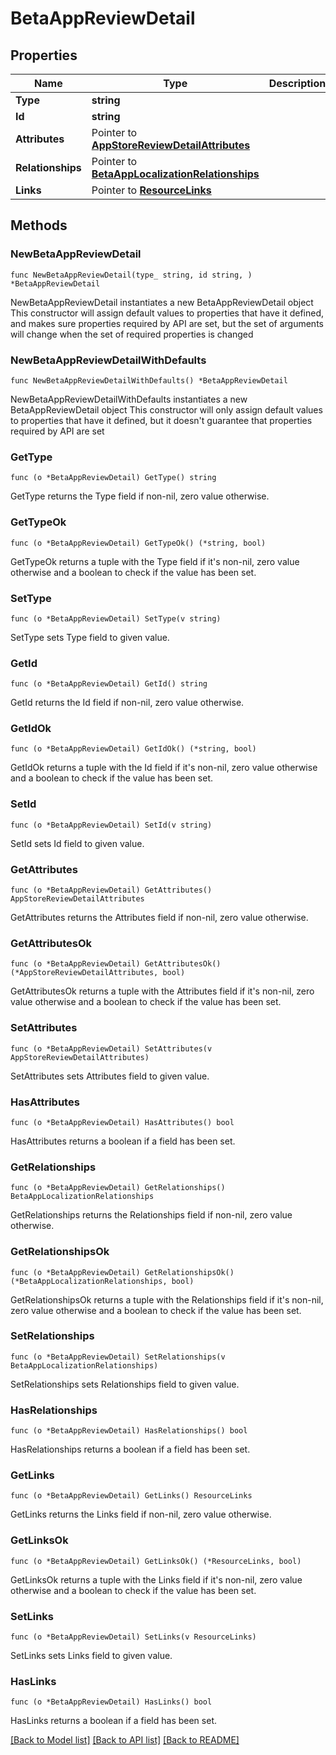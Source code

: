 # BetaAppReviewDetail

## Properties

Name | Type | Description | Notes
------------ | ------------- | ------------- | -------------
**Type** | **string** |  | 
**Id** | **string** |  | 
**Attributes** | Pointer to [**AppStoreReviewDetailAttributes**](AppStoreReviewDetailAttributes.md) |  | [optional] 
**Relationships** | Pointer to [**BetaAppLocalizationRelationships**](BetaAppLocalizationRelationships.md) |  | [optional] 
**Links** | Pointer to [**ResourceLinks**](ResourceLinks.md) |  | [optional] 

## Methods

### NewBetaAppReviewDetail

`func NewBetaAppReviewDetail(type_ string, id string, ) *BetaAppReviewDetail`

NewBetaAppReviewDetail instantiates a new BetaAppReviewDetail object
This constructor will assign default values to properties that have it defined,
and makes sure properties required by API are set, but the set of arguments
will change when the set of required properties is changed

### NewBetaAppReviewDetailWithDefaults

`func NewBetaAppReviewDetailWithDefaults() *BetaAppReviewDetail`

NewBetaAppReviewDetailWithDefaults instantiates a new BetaAppReviewDetail object
This constructor will only assign default values to properties that have it defined,
but it doesn't guarantee that properties required by API are set

### GetType

`func (o *BetaAppReviewDetail) GetType() string`

GetType returns the Type field if non-nil, zero value otherwise.

### GetTypeOk

`func (o *BetaAppReviewDetail) GetTypeOk() (*string, bool)`

GetTypeOk returns a tuple with the Type field if it's non-nil, zero value otherwise
and a boolean to check if the value has been set.

### SetType

`func (o *BetaAppReviewDetail) SetType(v string)`

SetType sets Type field to given value.


### GetId

`func (o *BetaAppReviewDetail) GetId() string`

GetId returns the Id field if non-nil, zero value otherwise.

### GetIdOk

`func (o *BetaAppReviewDetail) GetIdOk() (*string, bool)`

GetIdOk returns a tuple with the Id field if it's non-nil, zero value otherwise
and a boolean to check if the value has been set.

### SetId

`func (o *BetaAppReviewDetail) SetId(v string)`

SetId sets Id field to given value.


### GetAttributes

`func (o *BetaAppReviewDetail) GetAttributes() AppStoreReviewDetailAttributes`

GetAttributes returns the Attributes field if non-nil, zero value otherwise.

### GetAttributesOk

`func (o *BetaAppReviewDetail) GetAttributesOk() (*AppStoreReviewDetailAttributes, bool)`

GetAttributesOk returns a tuple with the Attributes field if it's non-nil, zero value otherwise
and a boolean to check if the value has been set.

### SetAttributes

`func (o *BetaAppReviewDetail) SetAttributes(v AppStoreReviewDetailAttributes)`

SetAttributes sets Attributes field to given value.

### HasAttributes

`func (o *BetaAppReviewDetail) HasAttributes() bool`

HasAttributes returns a boolean if a field has been set.

### GetRelationships

`func (o *BetaAppReviewDetail) GetRelationships() BetaAppLocalizationRelationships`

GetRelationships returns the Relationships field if non-nil, zero value otherwise.

### GetRelationshipsOk

`func (o *BetaAppReviewDetail) GetRelationshipsOk() (*BetaAppLocalizationRelationships, bool)`

GetRelationshipsOk returns a tuple with the Relationships field if it's non-nil, zero value otherwise
and a boolean to check if the value has been set.

### SetRelationships

`func (o *BetaAppReviewDetail) SetRelationships(v BetaAppLocalizationRelationships)`

SetRelationships sets Relationships field to given value.

### HasRelationships

`func (o *BetaAppReviewDetail) HasRelationships() bool`

HasRelationships returns a boolean if a field has been set.

### GetLinks

`func (o *BetaAppReviewDetail) GetLinks() ResourceLinks`

GetLinks returns the Links field if non-nil, zero value otherwise.

### GetLinksOk

`func (o *BetaAppReviewDetail) GetLinksOk() (*ResourceLinks, bool)`

GetLinksOk returns a tuple with the Links field if it's non-nil, zero value otherwise
and a boolean to check if the value has been set.

### SetLinks

`func (o *BetaAppReviewDetail) SetLinks(v ResourceLinks)`

SetLinks sets Links field to given value.

### HasLinks

`func (o *BetaAppReviewDetail) HasLinks() bool`

HasLinks returns a boolean if a field has been set.


[[Back to Model list]](../README.md#documentation-for-models) [[Back to API list]](../README.md#documentation-for-api-endpoints) [[Back to README]](../README.md)


